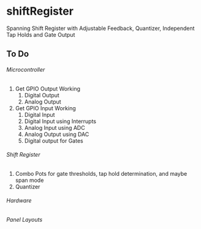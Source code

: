 # shiftRegister
Spanning Shift Register with Adjustable Feedback, Quantizer, Independent Tap Holds and Gate Output

## To Do

###### Microcontroller
1. Get GPIO Output Working
   1. Digital Output
   1. Analog Output
1. Get GPIO Input Working
   1. Digital Input
   1. Digital Input using Interrupts
   1. Analog Input using ADC
   1. Analog Output using DAC
   1. Digital output for Gates

###### Shift Register
1. Combo Pots for gate thresholds, tap hold determination, and maybe span mode
1. Quantizer

###### Hardware

###### Panel Layouts

